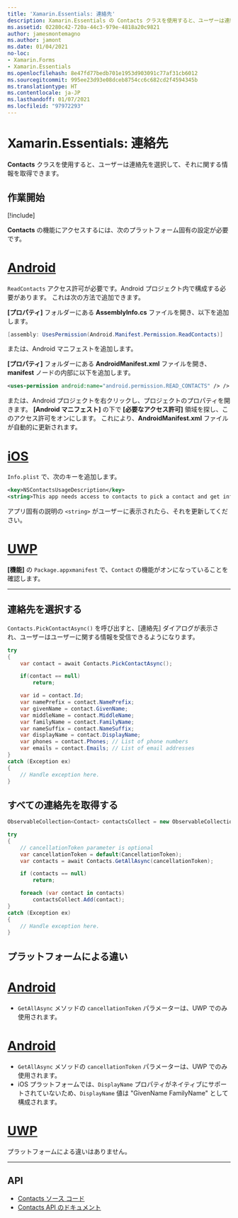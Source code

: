 ```yaml
---
title: 'Xamarin.Essentials: 連絡先'
description: Xamarin.Essentials の Contacts クラスを使用すると、ユーザーは連絡先を選択して、それに関する情報を取得できます。
ms.assetid: 02280c42-720a-44c3-979e-4818a20c9821
author: jamesmontemagno
ms.author: jamont
ms.date: 01/04/2021
no-loc:
- Xamarin.Forms
- Xamarin.Essentials
ms.openlocfilehash: 8e47fd77bedb701e1953d903091c77af31cb6012
ms.sourcegitcommit: 995ee23d93e08dceb8754cc6c682cd2f4594345b
ms.translationtype: HT
ms.contentlocale: ja-JP
ms.lasthandoff: 01/07/2021
ms.locfileid: "97972293"
---
```

# <a name="no-locxamarinessentials-contacts"></a>Xamarin.Essentials: 連絡先

**Contacts** クラスを使用すると、ユーザーは連絡先を選択して、それに関する情報を取得できます。

## <a name="get-started"></a>作業開始

[!include[](~/essentials/includes/get-started.md)]

**Contacts** の機能にアクセスするには、次のプラットフォーム固有の設定が必要です。

# <a name="android"></a>[Android](#tab/android)

`ReadContacts` アクセス許可が必要です。Android プロジェクト内で構成する必要があります。 これは次の方法で追加できます。

**[プロパティ]** フォルダーにある **AssemblyInfo.cs** ファイルを開き、以下を追加します。

```csharp
[assembly: UsesPermission(Android.Manifest.Permission.ReadContacts)]
```

または、Android マニフェストを追加します。

**[プロパティ]** フォルダーにある **AndroidManifest.xml** ファイルを開き、**manifest** ノードの内部に以下を追加します。

```xml
<uses-permission android:name="android.permission.READ_CONTACTS" /> />
```

または、Android プロジェクトを右クリックし、プロジェクトのプロパティを開きます。 **[Android マニフェスト]** の下で **[必要なアクセス許可]** 領域を探し、このアクセス許可をオンにします。 これにより、**AndroidManifest.xml** ファイルが自動的に更新されます。

# <a name="ios"></a>[iOS](#tab/ios)

`Info.plist` で、次のキーを追加します。

```xml
<key>NSContactsUsageDescription</key>
<string>This app needs access to contacts to pick a contact and get info.</string>
```

アプリ固有の説明の `<string>` がユーザーに表示されたら、それを更新してください。

# <a name="uwp"></a>[UWP](#tab/uwp)

**[機能]** の `Package.appxmanifest` で、`Contact` の機能がオンになっていることを確認します。

-----

## <a name="pick-a-contact"></a>連絡先を選択する

`Contacts.PickContactAsync()` を呼び出すと、[連絡先] ダイアログが表示され、ユーザーはユーザーに関する情報を受信できるようになります。


```csharp
try
{
    var contact = await Contacts.PickContactAsync();

    if(contact == null)
        return;

    var id = contact.Id;
    var namePrefix = contact.NamePrefix;
    var givenName = contact.GivenName;
    var middleName = contact.MiddleName;
    var familyName = contact.FamilyName;
    var nameSuffix = contact.NameSuffix;
    var displayName = contact.DisplayName;
    var phones = contact.Phones; // List of phone numbers
    var emails = contact.Emails; // List of email addresses
}
catch (Exception ex)
{
    // Handle exception here.
}
```

## <a name="get-all-contacts"></a>すべての連絡先を取得する

```csharp
ObservableCollection<Contact> contactsCollect = new ObservableCollection<Contact>();

try
{
    // cancellationToken parameter is optional
    var cancellationToken = default(CancellationToken);
    var contacts = await Contacts.GetAllAsync(cancellationToken);

    if (contacts == null)
        return;

    foreach (var contact in contacts)
        contactsCollect.Add(contact);
}
catch (Exception ex)
{
    // Handle exception here.
}
```

## <a name="platform-differences"></a>プラットフォームによる違い

# <a name="android"></a>[Android](#tab/android)

- `GetAllAsync` メソッドの `cancellationToken` パラメーターは、UWP でのみ使用されます。

# <a name="ios"></a>[Android](#tab/ios)

- `GetAllAsync` メソッドの `cancellationToken` パラメーターは、UWP でのみ使用されます。
- iOS プラットフォームでは、`DisplayName` プロパティがネイティブにサポートされていないため、`DisplayName` 値は "GivenName FamilyName" として構成されます。

# <a name="uwp"></a>[UWP](#tab/uwp)

プラットフォームによる違いはありません。

-----


## <a name="api"></a>API

- [Contacts ソース コード](https://github.com/xamarin/Essentials/tree/main/Xamarin.Essentials/Contacts)
- [Contacts API のドキュメント](xref:Xamarin.Essentials.Contacts)
